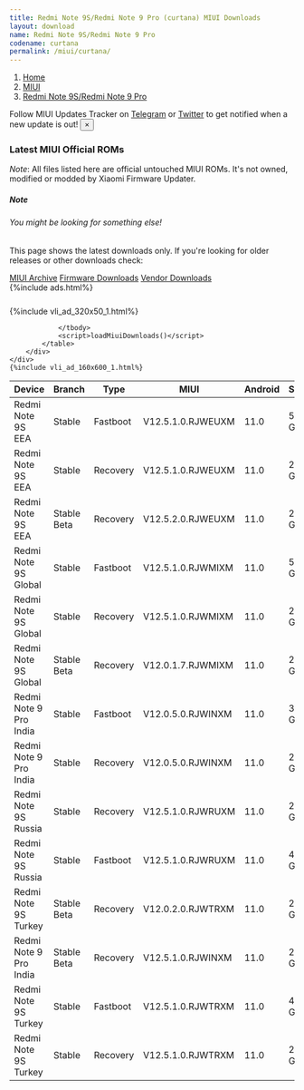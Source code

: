 ```yaml
---
title: Redmi Note 9S/Redmi Note 9 Pro (curtana) MIUI Downloads
layout: download
name: Redmi Note 9S/Redmi Note 9 Pro
codename: curtana
permalink: /miui/curtana/
---
```

<nav aria-label="breadcrumb">
    <ol class="breadcrumb">
        <li class="breadcrumb-item"><a href="/">Home</a></li>
        <li class="breadcrumb-item"><a href="/miui/">MIUI</a></li>
        <li class="breadcrumb-item active" aria-current="page"><a href="/miui/curtana/">Redmi Note 9S/Redmi Note 9 Pro</a></li>
    </ol>
</nav>
<div class="alert alert-primary alert-dismissible fade show" role="alert">
    Follow MIUI Updates Tracker on <a href="https://t.me/MIUIUpdatesTracker" class="alert-link">Telegram</a>
     or <a href="https://twitter.com/MiFwUpdater" class="alert-link">Twitter</a> to get notified when a new update is out!
    <button type="button" class="close" data-dismiss="alert" aria-label="Close">
        <span aria-hidden="true">&times;</span>
    </button>
</div>

### Latest MIUI Official ROMs
*Note*: All files listed here are official untouched MIUI ROMs. It's not owned, modified or modded by Xiaomi Firmware Updater.
<div class="card">
  <div class="card-body">
    <h5 class="card-title">Note</h5>
    <h6 class="card-subtitle mb-2 text-muted">You might be looking for something else!</h6>
    <p class="card-text">This page shows the latest downloads only.
     If you're looking for older releases or other downloads check:</p>
    <a href="/archive/miui/curtana/" class="card-link">MIUI Archive</a>
    <a href="/firmware/curtana/" class="card-link">Firmware Downloads</a>
    <a href="/vendor/curtana/" class="card-link">Vendor Downloads</a>
  </div>
</div>
{%include ads.html%}
<div class="row justify-content-center">
    <div class="col-10">
        <div class="table-responsive-md" style="margin-top: 25px;">
            {%include vli_ad_320x50_1.html%}
            <table id="miui" class="display dt-responsive nowrap compact table table-striped table-hover table-sm">
                <thead class="thead-dark">
                    <tr>
                        <th data-ref="device">Device</th>
                        <th data-ref="branch">Branch</th>
                        <th data-ref="type">Type</th>
                        <th data-ref="miui">MIUI</th>
                        <th data-ref="android">Android</th>
                        <th data-ref="size">Size</th>
                        <th data-ref="size">Date</th>
                        <th data-ref="link">Link</th>
                    </tr>
                </thead>
                <tbody>
                <tr><td>Redmi Note 9S EEA</td><td>Stable</td><td>Fastboot</td><td>V12.5.1.0.RJWEUXM</td><td>11.0</td><td>5.0 GB</td><td>2021-08-05</td><td><a href="/miui/curtana/stable/V12.5.1.0.RJWEUXM/">Download</a></td></tr>
<tr><td>Redmi Note 9S EEA</td><td>Stable</td><td>Recovery</td><td>V12.5.1.0.RJWEUXM</td><td>11.0</td><td>2.6 GB</td><td>2021-08-10</td><td><a href="/miui/curtana/stable/V12.5.1.0.RJWEUXM/">Download</a></td></tr>
<tr><td>Redmi Note 9S EEA</td><td>Stable Beta</td><td>Recovery</td><td>V12.5.2.0.RJWEUXM</td><td>11.0</td><td>2.6 GB</td><td>2021-10-29</td><td><a href="/miui/curtana/stable beta/V12.5.2.0.RJWEUXM/">Download</a></td></tr>
<tr><td>Redmi Note 9S Global</td><td>Stable</td><td>Fastboot</td><td>V12.5.1.0.RJWMIXM</td><td>11.0</td><td>5.0 GB</td><td>2021-09-03</td><td><a href="/miui/curtana/stable/V12.5.1.0.RJWMIXM/">Download</a></td></tr>
<tr><td>Redmi Note 9S Global</td><td>Stable</td><td>Recovery</td><td>V12.5.1.0.RJWMIXM</td><td>11.0</td><td>2.6 GB</td><td>2021-09-23</td><td><a href="/miui/curtana/stable/V12.5.1.0.RJWMIXM/">Download</a></td></tr>
<tr><td>Redmi Note 9S Global</td><td>Stable Beta</td><td>Recovery</td><td>V12.0.1.7.RJWMIXM</td><td>11.0</td><td>2.5 GB</td><td>2021-04-12</td><td><a href="/miui/curtana/stable beta/V12.0.1.7.RJWMIXM/">Download</a></td></tr>
<tr><td>Redmi Note 9 Pro India</td><td>Stable</td><td>Fastboot</td><td>V12.0.5.0.RJWINXM</td><td>11.0</td><td>3.0 GB</td><td>2021-06-07</td><td><a href="/miui/curtana/stable/V12.0.5.0.RJWINXM/">Download</a></td></tr>
<tr><td>Redmi Note 9 Pro India</td><td>Stable</td><td>Recovery</td><td>V12.0.5.0.RJWINXM</td><td>11.0</td><td>2.6 GB</td><td>2021-06-10</td><td><a href="/miui/curtana/stable/V12.0.5.0.RJWINXM/">Download</a></td></tr>
<tr><td>Redmi Note 9S Russia</td><td>Stable</td><td>Recovery</td><td>V12.5.1.0.RJWRUXM</td><td>11.0</td><td>2.6 GB</td><td>2021-08-26</td><td><a href="/miui/curtana/stable/V12.5.1.0.RJWRUXM/">Download</a></td></tr>
<tr><td>Redmi Note 9S Russia</td><td>Stable</td><td>Fastboot</td><td>V12.5.1.0.RJWRUXM</td><td>11.0</td><td>4.5 GB</td><td>2021-08-23</td><td><a href="/miui/curtana/stable/V12.5.1.0.RJWRUXM/">Download</a></td></tr>
<tr><td>Redmi Note 9S Turkey</td><td>Stable Beta</td><td>Recovery</td><td>V12.0.2.0.RJWTRXM</td><td>11.0</td><td>2.5 GB</td><td>2021-06-24</td><td><a href="/miui/curtana/stable beta/V12.0.2.0.RJWTRXM/">Download</a></td></tr>
<tr><td>Redmi Note 9 Pro India</td><td>Stable Beta</td><td>Recovery</td><td>V12.5.1.0.RJWINXM</td><td>11.0</td><td>2.7 GB</td><td>2021-09-01</td><td><a href="/miui/curtana/stable beta/V12.5.1.0.RJWINXM/">Download</a></td></tr>
<tr><td>Redmi Note 9S Turkey</td><td>Stable</td><td>Fastboot</td><td>V12.5.1.0.RJWTRXM</td><td>11.0</td><td>4.1 GB</td><td>2021-08-17</td><td><a href="/miui/curtana/stable/V12.5.1.0.RJWTRXM/">Download</a></td></tr>
<tr><td>Redmi Note 9S Turkey</td><td>Stable</td><td>Recovery</td><td>V12.5.1.0.RJWTRXM</td><td>11.0</td><td>2.6 GB</td><td>2021-08-23</td><td><a href="/miui/curtana/stable/V12.5.1.0.RJWTRXM/">Download</a></td></tr>

                </tbody>
                <script>loadMiuiDownloads()</script>
            </table>
        </div>
    </div>
    {%include vli_ad_160x600_1.html%}
</div>
